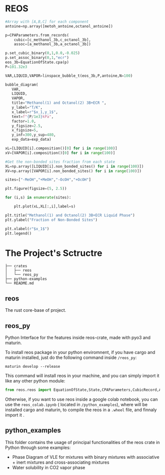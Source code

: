 # REOS 

```py
#Array with [A,B,C] for each component
antoine=np.array([metoh_antoine,octanol_antoine])

p=CPAParameters.from_records(
    cubic=[c_methanol_3b,c_octanol_3b],
    assoc=[a_methanol_3b,a_octanol_3b])

p.set_cubic_binary(0,1,0.0,-0.025)
p.set_assoc_binary(0,1,"ecr")
eos_3b=EquationOfState.cpa(p)
P=101.32e3

VAR,LIQUID,VAPOR=linspace_bubble_t(eos_3b,P,antoine,N=100)

bubble_diagram(
   VAR,
   LIQUID,
   VAPOR,
   title="Methanol(1) and Octanol(2) 3B+ECR ",
   y_label="T/K",
   x_label=r"$x_1,y_1$",
   text=f"{P/1e3}kPa",
   factor=1.0,
   y_figsize=2.5,
   x_figsize=5,
   y_inf=300,y_sup=480,
   exp_data=exp_data)

xL=[LIQUID[i].composition()[0] for i in range(100)]
xV=[VAPOR[i].composition()[0] for i in range(100)]

#Get the non-bonded sites fraction from each state
XL=np.array([LIQUID[i].non_bonded_sites() for i in range(100)])
XV=np.array([VAPOR[i].non_bonded_sites() for i in range(100)])

sites=["-MeOH","+MeOH","-OcOH","+OcOH"]

plt.figure(figsize=(5, 2.5))

for (i,s) in enumerate(sites):

    plt.plot(xL,XL[:,i],label=s)

plt.title("Methanol(1) and Octanol(2) 3B+ECR Liquid Phase")
plt.ylabel("Fraction of Non-Bonded Sites")

plt.xlabel(r"$x_1$") 
plt.legend()

```


# The Project's Sctructre

```
├── crates
│   ├── reos
│   └── reos_py
├── python-examples
└── README.md
```

## reos

The rust core-base of project.

## reos_py 
Python Interface for the features inside reos-crate, made with pyo3 and maturin.

To install reos package in your python enviromnent, if you have cargo and maturin installed, just do the following command inside ```/reos_py```:

```
maturin develop --release
```
This command will install reos in your machine, and you can simply import it like any other python module:

```py
from reos.reos import EquationOfState,State,CPAParameters,CubicRecord,AssociationRecord

```
Otherwise, if you want to use reos inside a google colab notebook, you can use the ```reos_colab.ipynb``` ( located in ```/python_examples```), where will be installed cargo and maturin, to compile the reos in a ```.wheel``` file, and finnaly import it .


## python_examples

This folder contains the usage of principal functionalities of the reos crate in Python through some examples:

- Phase Diagram of VLE for mixtures with binary mixtures with associative + inert mixtures and cross-associating mixtures
- Water solubility in CO2 vapor phase

